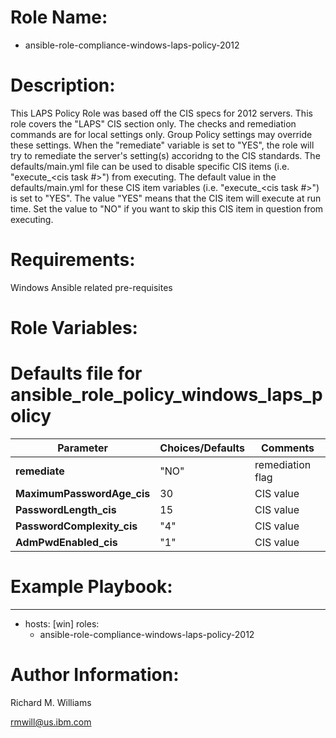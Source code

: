 # Role Name:
- ansible-role-compliance-windows-laps-policy-2012


# Description:
This LAPS Policy Role was based off the CIS specs for 2012 servers.   This role
covers the "LAPS" CIS section only. The checks and remediation commands are for
local settings only. Group Policy settings may override these settings. When the
"remediate" variable is set to "YES", the role will try to remediate the
server's setting(s) accoridng to the CIS standards.  The defaults/main.yml file
can be used to disable specific CIS items (i.e. "execute_<cis task #>") from
executing. The default value in the defaults/main.yml for these CIS item
variables (i.e. "execute_<cis task #>") is set to "YES". The value "YES" means
that the CIS item will execute at run time. Set the value to "NO" if you want to
skip this CIS item in question from executing.


# Requirements:
Windows Ansible related pre-requisites


# Role Variables:
# Defaults file for ansible_role_policy_windows_laps_policy

Parameter | Choices/Defaults|Comments
----------|-----------------|--------
__remediate__ |"NO"| remediation flag
__MaximumPasswordAge_cis__ |30| CIS value
__PasswordLength_cis__ |15| CIS value
__PasswordComplexity_cis__ |"4"| CIS value
__AdmPwdEnabled_cis__ |"1"| CIS value


# Example Playbook:
---
 - hosts: [win]
   roles:
   - ansible-role-compliance-windows-laps-policy-2012


# Author Information:
Richard M. Williams

rmwill@us.ibm.com
